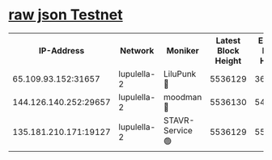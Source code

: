 [raw json Testnet](https://rpc-check.jaclalt.stavr.tech/jaclalt/rpc-jaclalt-result.json)
=

<table><tr><th>IP-Address</th><th>Network</th><th>Moniker</th><th>Latest Block Height</th><th>Earliest Block Height</th><th>Catching Up</th><th>Voting Power</th><th>Scan Time</th></tr><tr><td>65.109.93.152:31657</td><td>lupulella-2</td><td>LiluPunk 🔴</td><td>5536129</td><td>3688866</td><td>False</td><td>685033</td><td>2023-12-02T18:06:38.353626337UTC</td></tr><tr><td>144.126.140.252:29657</td><td>lupulella-2</td><td>moodman 🔴</td><td>5536130</td><td>5436130</td><td>False</td><td>769094</td><td>2023-12-02T18:06:45.217728827UTC</td></tr><tr><td>135.181.210.171:19127</td><td>lupulella-2</td><td>STAVR-Service 🟢</td><td>5536129</td><td>5533601</td><td>False</td><td>0</td><td>2023-12-02T18:06:38.029135969UTC</td></tr></table>
